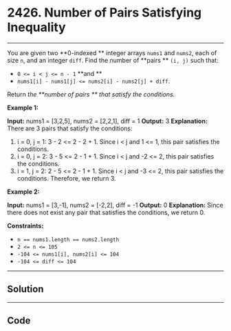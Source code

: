 # 2426. Number of Pairs Satisfying Inequality

---

You are given two **0-indexed ** integer arrays `nums1` and `nums2`, each of size `n`, and an integer `diff`. Find the number of **pairs ** `(i, j)` such that:

  * `0 <= i < j <= n - 1` **and **
  * `nums1[i] - nums1[j] <= nums2[i] - nums2[j] + diff`.



Return _the **number of pairs ** that satisfy the conditions._

 

**Example 1:**


**Input:** nums1 = [3,2,5], nums2 = [2,2,1], diff = 1
**Output:** 3
**Explanation:**
There are 3 pairs that satisfy the conditions:
1. i = 0, j = 1: 3 - 2 <= 2 - 2 + 1. Since i < j and 1 <= 1, this pair satisfies the conditions.
2. i = 0, j = 2: 3 - 5 <= 2 - 1 + 1. Since i < j and -2 <= 2, this pair satisfies the conditions.
3. i = 1, j = 2: 2 - 5 <= 2 - 1 + 1. Since i < j and -3 <= 2, this pair satisfies the conditions.
Therefore, we return 3.


**Example 2:**


**Input:** nums1 = [3,-1], nums2 = [-2,2], diff = -1
**Output:** 0
**Explanation:**
Since there does not exist any pair that satisfies the conditions, we return 0.


 

**Constraints:**

  * `n == nums1.length == nums2.length`
  * `2 <= n <= 105`
  * `-104 <= nums1[i], nums2[i] <= 104`
  * `-104 <= diff <= 104`

---

## Solution



---

## Code
```python


```